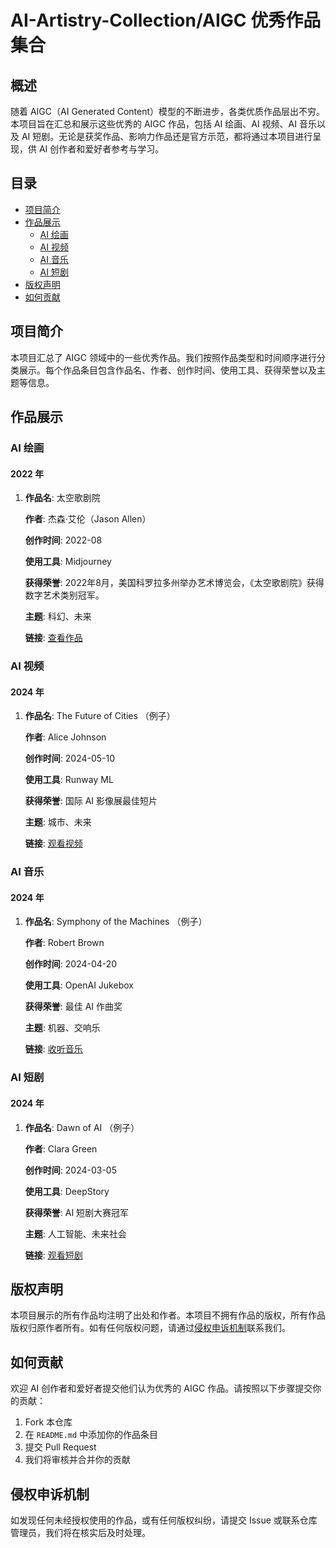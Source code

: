 # AI-Artistry-Collection/AIGC 优秀作品集合

## 概述
随着 AIGC（AI Generated Content）模型的不断进步，各类优质作品层出不穷。本项目旨在汇总和展示这些优秀的 AIGC 作品，包括 AI 绘画、AI 视频、AI 音乐以及 AI 短剧。无论是获奖作品、影响力作品还是官方示范，都将通过本项目进行呈现，供 AI 创作者和爱好者参考与学习。

## 目录
- [项目简介](#项目简介)
- [作品展示](#作品展示)
  - [AI 绘画](#ai-绘画)
  - [AI 视频](#ai-视频)
  - [AI 音乐](#ai-音乐)
  - [AI 短剧](#ai-短剧)
- [版权声明](#版权声明)
- [如何贡献](#如何贡献)

## 项目简介
本项目汇总了 AIGC 领域中的一些优秀作品。我们按照作品类型和时间顺序进行分类展示。每个作品条目包含作品名、作者、创作时间、使用工具、获得荣誉以及主题等信息。

## 作品展示

### AI 绘画

#### 2022 年
1. **作品名**: 太空歌剧院
   
   **作者**: 杰森·艾伦（Jason Allen）
   
   **创作时间**: 2022-08
   
   **使用工具**: Midjourney
   
   **获得荣誉**: 2022年8月，美国科罗拉多州举办艺术博览会，《太空歌剧院》获得数字艺术类别冠军。
   
   **主题**: 科幻、未来
   
   **链接**: [查看作品](https://images.squarespace-cdn.com/content/v1/631ac028bb0573377cd15d89/2f14a14b-e193-4b5f-a81f-12e037e39133/Theatre+d%27Opera+Spatial+-+Facebook+Banner.png)


### AI 视频

#### 2024 年
1. **作品名**: The Future of Cities （例子）
   
   **作者**: Alice Johnson
   
   **创作时间**: 2024-05-10
   
   **使用工具**: Runway ML
   
   **获得荣誉**: 国际 AI 影像展最佳短片 
   
   **主题**: 城市、未来
   
   **链接**: [观看视频](https://example.com)

### AI 音乐

#### 2024 年
1. **作品名**: Symphony of the Machines  （例子）
   
   **作者**: Robert Brown
   
   **创作时间**: 2024-04-20
   
   **使用工具**: OpenAI Jukebox
   
   **获得荣誉**: 最佳 AI 作曲奖
   
   **主题**: 机器、交响乐
   
   **链接**: [收听音乐](https://example.com)

### AI 短剧

#### 2024 年
1. **作品名**: Dawn of AI  （例子）
   
   **作者**: Clara Green
   
   **创作时间**: 2024-03-05
   
   **使用工具**: DeepStory
   
   **获得荣誉**: AI 短剧大赛冠军
   
   **主题**: 人工智能、未来社会
   
   **链接**: [观看短剧](https://example.com)

## 版权声明
本项目展示的所有作品均注明了出处和作者。本项目不拥有作品的版权，所有作品版权归原作者所有。如有任何版权问题，请通过[侵权申诉机制](#侵权申诉机制)联系我们。

## 如何贡献
欢迎 AI 创作者和爱好者提交他们认为优秀的 AIGC 作品。请按照以下步骤提交你的贡献：
1. Fork 本仓库
2. 在 `README.md` 中添加你的作品条目
3. 提交 Pull Request
4. 我们将审核并合并你的贡献

## 侵权申诉机制
如发现任何未经授权使用的作品，或有任何版权纠纷，请提交 Issue 或联系仓库管理员，我们将在核实后及时处理。

